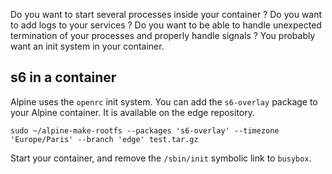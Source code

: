 Do you want to start several processes inside your container ? Do you want to add logs to your services ? Do you want to be
able to handle unexpected termination of your processes and properly handle signals ? You probably want an init system in
your container.

## s6 in a container

Alpine uses the `openrc` init system.
You can add the `s6-overlay` package to your Alpine container. It is available on the edge repository.
```
sudo ~/alpine-make-rootfs --packages 's6-overlay' --timezone 'Europe/Paris' --branch 'edge' test.tar.gz
```

Start your container, and remove the `/sbin/init` symbolic link to `busybox`.
